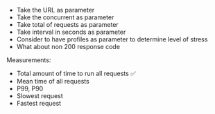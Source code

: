 - Take the URL as parameter
- Take the concurrent as parameter
- Take total of requests as parameter
- Take interval in seconds as parameter
- Consider to have profiles as parameter to determine level of stress
- What about non 200 response code

Measurements:

- Total amount of time to run all requests :white_check_mark:
- Mean time of all requests
- P99, P90
- Slowest request
- Fastest request
